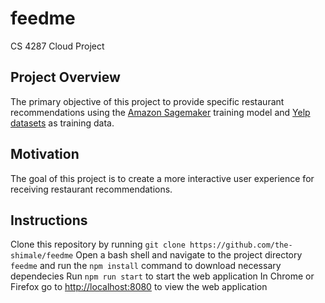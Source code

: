 # feedme
CS 4287 Cloud Project
## Project Overview
The primary objective of this project to provide specific restaurant recommendations using the [Amazon Sagemaker](https://docs.aws.amazon.com/sagemaker/latest/dg/whatis.html) training model and [Yelp datasets](https://www.yelp.com/dataset/documentation/main) as training data.
## Motivation
The goal of this project is to create a more interactive user experience for receiving restaurant recommendations.
## Instructions
Clone this repository by running `git clone https://github.com/the-shimale/feedme`
Open a bash shell and navigate to the project directory `feedme` and run the `npm install` command to download necessary dependecies
Run `npm run start` to start the web application
In Chrome or Firefox go to <http://localhost:8080> to view the web application
